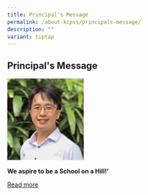 ```yaml
---
title: Principal's Message
permalink: /about-kcpss/principals-message/
description: ""
variant: tiptap
---
```

<h2>Principal's Message</h2><p></p><div class="isomer-image-wrapper"><img style="width:35%;margin-center:15px;" height="auto" width="100%" src="/images/About%20KCPSS/Principal.jpg"></div><p></p><p><strong>We aspire to be a School on a Hill!’</strong></p><p><a href="https://staging.d38b8pvh8spt44.amplifyapp.com/principals-message-page/2024/" rel="noopener noreferrer nofollow" target="_blank">Read more</a></p>
